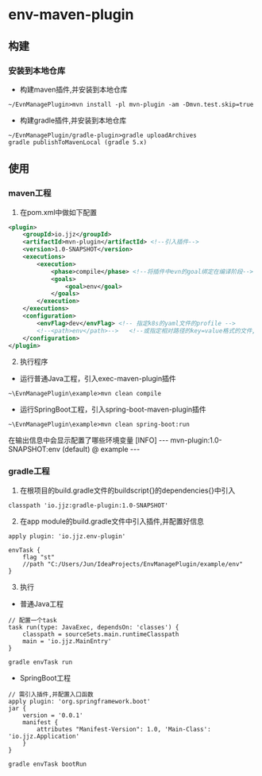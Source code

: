 # env-maven-plugin

## 构建

### 安装到本地仓库

- 构建maven插件,并安装到本地仓库
```
~/EvnManagePlugin>mvn install -pl mvn-plugin -am -Dmvn.test.skip=true
```

- 构建gradle插件,并安装到本地仓库
```
~/EvnManagePlugin/gradle-plugin>gradle uploadArchives
gradle publishToMavenLocal (gradle 5.x)
```


## 使用
### maven工程
1. 在pom.xml中做如下配置
```xml
<plugin>
    <groupId>io.jjz</groupId>
    <artifactId>mvn-plugin</artifactId> <!--引入插件-->
    <version>1.0-SNAPSHOT</version>
    <executions>
        <execution>
            <phase>compile</phase> <!--将插件中evn的goal绑定在编译阶段-->
            <goals>
                <goal>env</goal>
            </goals>
        </execution>
    </executions>
    <configuration>
        <envFlag>dev</envFlag> <!-- 指定k8s的yaml文件的profile -->
        <!--<path>env</path>-->   <!--或指定相对路径的key=value格式的文件, 优先级比envFlag高-->
    </configuration>
</plugin>
```
2. 执行程序
- 运行普通Java工程，引入exec-maven-plugin插件
```
~\EvnManagePlugin\example>mvn clean compile
```
- 运行SpringBoot工程，引入spring-boot-maven-plugin插件
```
~\EvnManagePlugin\example>mvn clean spring-boot:run 
```

在输出信息中会显示配置了哪些环境变量
[INFO] --- mvn-plugin:1.0-SNAPSHOT:env (default) @ example ---

### gradle工程
1. 在根项目的build.gradle文件的buildscript{}的dependencies{}中引入
```
classpath 'io.jjz:gradle-plugin:1.0-SNAPSHOT'
```
2. 在app module的build.gradle文件中引入插件,并配置好信息
```
apply plugin: 'io.jjz.env-plugin'

envTask {
    flag "st"
    //path "C:/Users/Jun/IdeaProjects/EnvManagePlugin/example/env"
}
```
3. 执行
- 普通Java工程
```
// 配置一个task
task run(type: JavaExec, dependsOn: 'classes') {
    classpath = sourceSets.main.runtimeClasspath
    main = 'io.jjz.MainEntry'
}

gradle envTask run
```

- SpringBoot工程
```
// 需引入插件,并配置入口函数
apply plugin: 'org.springframework.boot'
jar {
    version = '0.0.1'
    manifest {
        attributes "Manifest-Version": 1.0, 'Main-Class': 'io.jjz.Application'
    }
}

gradle envTask bootRun
```
